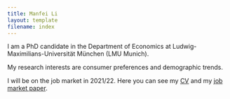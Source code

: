 ```yaml
---
title: Manfei Li
layout: template
filename: index
--- 
```


I am a PhD candidate in the Department of Economics at Ludwig-Maximilians-Universität München (LMU Munich).

My research interests are consumer preferences and demographic trends.

I will be on the job market in 2021/22. Here you can see my [CV](download/cv_manfei_li.pdf 'Cv_manfei_li.pdf') and my [job market paper](download/jmp_manfei_li.pdf 'Jmp_manfei_li.pdf').

